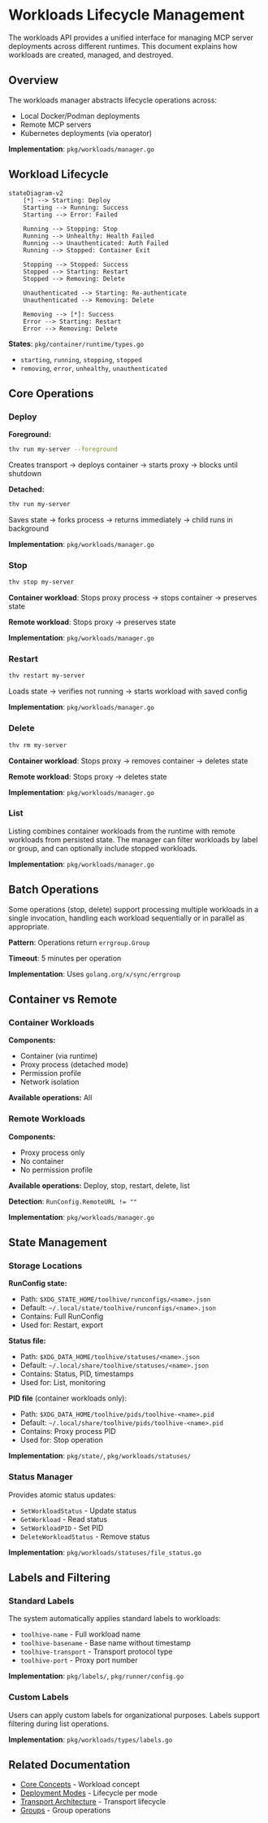 # Workloads Lifecycle Management

The workloads API provides a unified interface for managing MCP server deployments across different runtimes. This document explains how workloads are created, managed, and destroyed.

## Overview

The workloads manager abstracts lifecycle operations across:
- Local Docker/Podman deployments
- Remote MCP servers
- Kubernetes deployments (via operator)

**Implementation**: `pkg/workloads/manager.go`

## Workload Lifecycle

```mermaid
stateDiagram-v2
    [*] --> Starting: Deploy
    Starting --> Running: Success
    Starting --> Error: Failed

    Running --> Stopping: Stop
    Running --> Unhealthy: Health Failed
    Running --> Unauthenticated: Auth Failed
    Running --> Stopped: Container Exit

    Stopping --> Stopped: Success
    Stopped --> Starting: Restart
    Stopped --> Removing: Delete

    Unauthenticated --> Starting: Re-authenticate
    Unauthenticated --> Removing: Delete

    Removing --> [*]: Success
    Error --> Starting: Restart
    Error --> Removing: Delete
```

**States**: `pkg/container/runtime/types.go`
- `starting`, `running`, `stopping`, `stopped`
- `removing`, `error`, `unhealthy`, `unauthenticated`

## Core Operations

### Deploy

**Foreground:**
```bash
thv run my-server --foreground
```

Creates transport → deploys container → starts proxy → blocks until shutdown

**Detached:**
```bash
thv run my-server
```

Saves state → forks process → returns immediately → child runs in background

**Implementation**: `pkg/workloads/manager.go`

### Stop

```bash
thv stop my-server
```

**Container workload**: Stops proxy process → stops container → preserves state

**Remote workload**: Stops proxy → preserves state

**Implementation**: `pkg/workloads/manager.go`

### Restart

```bash
thv restart my-server
```

Loads state → verifies not running → starts workload with saved config

**Implementation**: `pkg/workloads/manager.go`

### Delete

```bash
thv rm my-server
```

**Container workload**: Stops proxy → removes container → deletes state

**Remote workload**: Stops proxy → deletes state

**Implementation**: `pkg/workloads/manager.go`

### List

Listing combines container workloads from the runtime with remote workloads from persisted state. The manager can filter workloads by label or group, and can optionally include stopped workloads.

**Implementation**: `pkg/workloads/manager.go`

## Batch Operations

Some operations (stop, delete) support processing multiple workloads in a single invocation, handling each workload sequentially or in parallel as appropriate.

**Pattern**: Operations return `errgroup.Group`

**Timeout**: 5 minutes per operation

**Implementation**: Uses `golang.org/x/sync/errgroup`

## Container vs Remote

### Container Workloads

**Components:**
- Container (via runtime)
- Proxy process (detached mode)
- Permission profile
- Network isolation

**Available operations:** All

### Remote Workloads

**Components:**
- Proxy process only
- No container
- No permission profile

**Available operations:** Deploy, stop, restart, delete, list

**Detection**: `RunConfig.RemoteURL != ""`

**Implementation**: `pkg/workloads/manager.go`

## State Management

### Storage Locations

**RunConfig state:**
- Path: `$XDG_STATE_HOME/toolhive/runconfigs/<name>.json`
- Default: `~/.local/state/toolhive/runconfigs/<name>.json`
- Contains: Full RunConfig
- Used for: Restart, export

**Status file:**
- Path: `$XDG_DATA_HOME/toolhive/statuses/<name>.json`
- Default: `~/.local/share/toolhive/statuses/<name>.json`
- Contains: Status, PID, timestamps
- Used for: List, monitoring

**PID file** (container workloads only):
- Path: `$XDG_DATA_HOME/toolhive/pids/toolhive-<name>.pid`
- Default: `~/.local/share/toolhive/pids/toolhive-<name>.pid`
- Contains: Proxy process PID
- Used for: Stop operation

**Implementation**: `pkg/state/`, `pkg/workloads/statuses/`

### Status Manager

Provides atomic status updates:
- `SetWorkloadStatus` - Update status
- `GetWorkload` - Read status
- `SetWorkloadPID` - Set PID
- `DeleteWorkloadStatus` - Remove status

**Implementation**: `pkg/workloads/statuses/file_status.go`

## Labels and Filtering

### Standard Labels

The system automatically applies standard labels to workloads:
- `toolhive-name` - Full workload name
- `toolhive-basename` - Base name without timestamp
- `toolhive-transport` - Transport protocol type
- `toolhive-port` - Proxy port number

**Implementation**: `pkg/labels/`, `pkg/runner/config.go`

### Custom Labels

Users can apply custom labels for organizational purposes. Labels support filtering during list operations.

**Implementation**: `pkg/workloads/types/labels.go`

## Related Documentation

- [Core Concepts](02-core-concepts.md) - Workload concept
- [Deployment Modes](01-deployment-modes.md) - Lifecycle per mode
- [Transport Architecture](03-transport-architecture.md) - Transport lifecycle
- [Groups](07-groups.md) - Group operations
